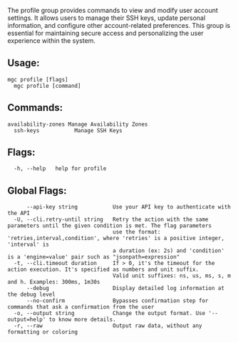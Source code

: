 The profile group provides commands to view and modify user account settings. 
It allows users to manage their SSH keys, update personal information, and configure other 
account-related preferences. This group is essential for maintaining secure access and 
personalizing the user experience within the system.

## Usage:
```
mgc profile [flags]
  mgc profile [command]
```

## Commands:
```
availability-zones Manage Availability Zones
  ssh-keys           Manage SSH Keys

```

## Flags:
```
  -h, --help   help for profile

```

## Global Flags:
```
      --api-key string           Use your API key to authenticate with the API
  -U, --cli.retry-until string   Retry the action with the same parameters until the given condition is met. The flag parameters
                                 use the format: 'retries,interval,condition', where 'retries' is a positive integer, 'interval' is
                                 a duration (ex: 2s) and 'condition' is a 'engine=value' pair such as "jsonpath=expression"
  -t, --cli.timeout duration     If > 0, it's the timeout for the action execution. It's specified as numbers and unit suffix.
                                 Valid unit suffixes: ns, us, ms, s, m and h. Examples: 300ms, 1m30s
      --debug                    Display detailed log information at the debug level
      --no-confirm               Bypasses confirmation step for commands that ask a confirmation from the user
  -o, --output string            Change the output format. Use '--output=help' to know more details.
  -r, --raw                      Output raw data, without any formatting or coloring

```

